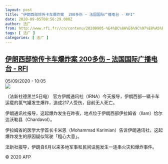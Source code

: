 ```yaml
---
layout: post
title: "伊朗西部惊传卡车爆炸案  200多伤 – 法国国际广播电台 - RFI"
date: 2020-09-05T08:56:29.000Z
author: 法广
from: http://www.rfi.fr//cn/contenu/20200905-%E4%BC%8A%E6%9C%97%E8%A5%BF%E9%83%A8%E6%83%8A%E4%BC%A0%E5%8D%A1%E8%BD%A6%E7%88%86%E7%82%B8%E6%A1%88-200%E5%A4%9A%E4%BC%A4
tags: [ 法广 ]
categories: [ 法广 ]
---
```

<!--1599296189000-->
[伊朗西部惊传卡车爆炸案  200多伤 – 法国国际广播电台 - RFI](http://www.rfi.fr//cn/contenu/20200905-%E4%BC%8A%E6%9C%97%E8%A5%BF%E9%83%A8%E6%83%8A%E4%BC%A0%E5%8D%A1%E8%BD%A6%E7%88%86%E7%82%B8%E6%A1%88-200%E5%A4%9A%E4%BC%A4)
------

<div>
<div>05/09/2020 - 10:05</div><img src="https://s.rfi.fr/media/display/96416232-ef53-11ea-b9b8-005056bf87d6/w:310/p:16x9/int0006b.200905160502.jpg"><div class="t-content__body u-clearfix"><p>（法新社德黑兰5日电）    官方伊朗通讯社（IRNA）今天报导，伊朗西部一辆卡车运载的氯气罐发生爆炸，造成217人受伤，目前无人死亡。</p><p>    伊朗通讯社报导，这起爆炸发生在昨夜，地点位于伊朗西部伊拉姆省（Ilam）恰尔达沃勒县（Chardavol）。</p><p>    伊拉姆省的医学大学首长卡米恩（Mohammad Karimian）告诉伊朗通讯社，这起爆炸发生的原因疑似驾驶「粗心大意」。</p><p>    法新社报导，伊朗自6月以来多地军事和民间设施发生一连串火灾和爆炸事件。</p><p class="t-copyright">© 2020 AFP</p>        </div>
</div>
